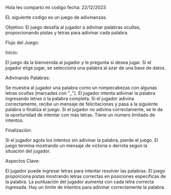 Hola les comparto mi codigo                       fecha: 22/12/2023

EL siguiente codigo es un juego de adivinanzas.

Objetivo:
El juego desafía al jugador a adivinar palabras ocultas, proporcionando pistas y letras para adivinar cada palabra.

Flujo del Juego:

Inicio:

El juego da la bienvenida al jugador y le pregunta si desea jugar.
Si el jugador elige jugar, se selecciona una palabra al azar de una base de datos.

Adivinando Palabras:

Se muestra al jugador una palabra como un rompecabezas con algunas letras ocultas (marcadas con "_").
El jugador intenta adivinar la palabra ingresando letras o la palabra completa.
Si el jugador adivina correctamente, recibe un mensaje de felicitaciones y pasa a la siguiente palabra o finaliza el juego.
Si el jugador no adivina correctamente, se le da la oportunidad de intentar con más letras. Tiene un número limitado de intentos.

Finalización:

Si el jugador agota los intentos sin adivinar la palabra, pierde el juego.
El juego termina mostrando un mensaje de victoria o derrota según la situación del jugador.

Aspectos Clave:

El jugador puede ingresar letras para intentar resolver las palabras.
El juego proporciona pistas mostrando letras correctas en posiciones específicas de la palabra.
La puntuación del jugador aumenta con cada letra correcta ingresada.
Hay un límite de intentos para adivinar correctamente la palabra.





